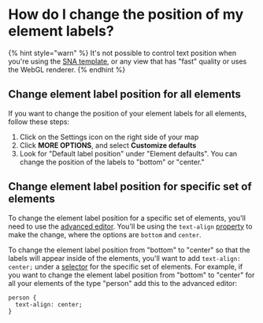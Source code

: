# How do I change the position of my element labels?

{% hint style="warn" %}
It's not possible to control text position when you're using the <a href="/guides/templates.md#sna-social-network-analysis-template" class="alert-link">SNA template</a>, or any view that has "fast" quality or uses the WebGL renderer.
{% endhint %}

## Change element label position for all elements

If you want to change the position of your element labels for all elements, follow these steps:

1. Click on the Settings icon <i class="fa fa-sliders"></i> on the right side of your map
1. Click **MORE OPTIONS**, and select **Customize defaults**
1. Look for "Default label position" under "Element defaults". You can change the position of the labels to "bottom" or "center."

## Change element label position for specific set of elements

To change the element label position for a specific set of elements, you'll need to use the [advanced editor](/overview/view-editors.md#advanced-editor). You'll be using the `text-align` [property](/guides/property-reference.md) to make the change, where the options are `bottom` and `center`.

To change the element label position from "bottom" to "center" so that the labels will appear inside of the elements, you'll want to add `text-align: center;` under a [selector](/guides/selectors.md) for the specific set of elements. For example, if you want to change the element label position from "bottom" to "center" for all your elements of the type "person" add this to the advanced editor:

```
person {
  text-align: center;
}
```
